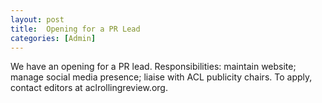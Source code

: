 ```yaml
---
layout: post
title:  Opening for a PR Lead
categories: [Admin]
---
```


We have an opening for a PR lead. Responsibilities: maintain website; manage social media presence; liaise with ACL publicity chairs. To apply, contact editors at aclrollingreview.org.
